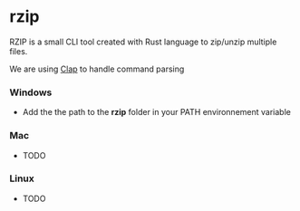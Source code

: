 # rzip

RZIP is a small CLI tool created with Rust language to zip/unzip multiple files.

We are using [Clap](https://github.com/clap-rs/clap) to handle command parsing


### Windows

* Add the the path to the **rzip** folder in your PATH environnement variable

### Mac

* TODO

### Linux

* TODO